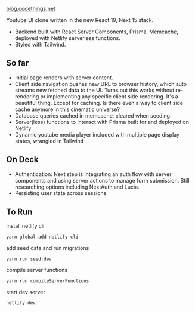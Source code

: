 [blog.codethings.net](https://blog.codethings.net)

Youtube UI clone written in the new React 19, Next 15 stack. 
- Backend built with React Server Components, Prisma, Memcache, deployed with Netlify serverless functions. 
- Styled with Tailwind.

## So far 

- Initial page renders with server content.  
- Client side navigation pushes new URL to browser history, which auto streams new fetched data to the UI.  Turns out this works without re-rendering or implementing any specific client side rendering. It's a beautiful thing.  Except for caching.  Is there even a way to client side cache anymore in this cinematic universe? 
- Database queries cached in memcache, cleared when seeding.  
- Server(less) functions to interact with Prisma built for and deployed on Netlify 
- Dynamic youtube media player included with multiple page display states, wrangled in Tailwind 

## On Deck
- Authentication:  Next step is integrating an auth flow with server components and using server actions to manage form submission.  Still researching options including NextAuth and Lucia. 
- Persisting user state across sessions.  

## To Run
install netlify cli
```
yarn global add netlify-cli
```

add seed data and run migrations
```
yarn run seed:dev
```

compile server functions 
```
yarn run compileServerFunctions
```

start dev server
```
netlify dev                       
```
